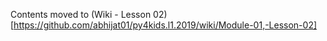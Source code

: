 Contents moved to (Wiki - Lesson 02)[https://github.com/abhijat01/py4kids.l1.2019/wiki/Module-01,-Lesson-02]
